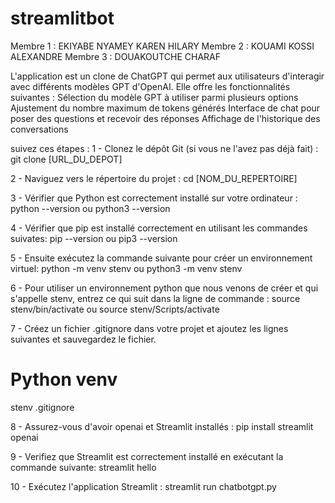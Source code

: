 # streamlitbot

Membre 1 : EKIYABE NYAMEY KAREN HILARY
Membre 2 : KOUAMI KOSSI ALEXANDRE
Membre 3 : DOUAKOUTCHE CHARAF

L'application est un clone de ChatGPT qui permet aux utilisateurs d'interagir avec différents modèles GPT d'OpenAI. Elle offre les fonctionnalités suivantes :
Sélection du modèle GPT à utiliser parmi plusieurs options
Ajustement du nombre maximum de tokens générés
Interface de chat pour poser des questions et recevoir des réponses
Affichage de l'historique des conversations

suivez ces étapes :
1 - Clonez le dépôt Git (si vous ne l'avez pas déjà fait) :
git clone [URL_DU_DEPOT]

2 - Naviguez vers le répertoire du projet :
cd [NOM_DU_REPERTOIRE]

3 - Vérifier que Python est correctement installé sur votre ordinateur :
python --version
ou 
python3 --version

4 - Vérifier que pip est installé correctement en utilisant les commandes suivates:
pip --version
ou
pip3 --version

5 - Ensuite exécutez la commande suivante pour créer un environnement virtuel:
python -m venv stenv
ou 
python3 -m venv stenv

6 - Pour utiliser un environnement python que nous venons de créer et qui s'appelle stenv, entrez ce qui suit dans la ligne de commande :
source stenv/bin/activate 
ou 
source stenv/Scripts/activate 

7 - Créez un fichier .gitignore dans votre projet et ajoutez les lignes suivantes et sauvegardez le fichier.
# Python venv 
stenv
.gitignore

8 - Assurez-vous d'avoir openai et Streamlit installés :
pip install streamlit openai

9 - Verifiez que Streamlit est correctement installé en exécutant la commande suivante:
streamlit hello

10 - Exécutez l'application Streamlit :
streamlit run chatbotgpt.py